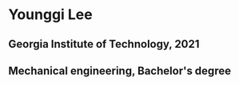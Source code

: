 # Younggi Lee
## Georgia Institute of Technology, 2021
## Mechanical engineering, Bachelor's degree
